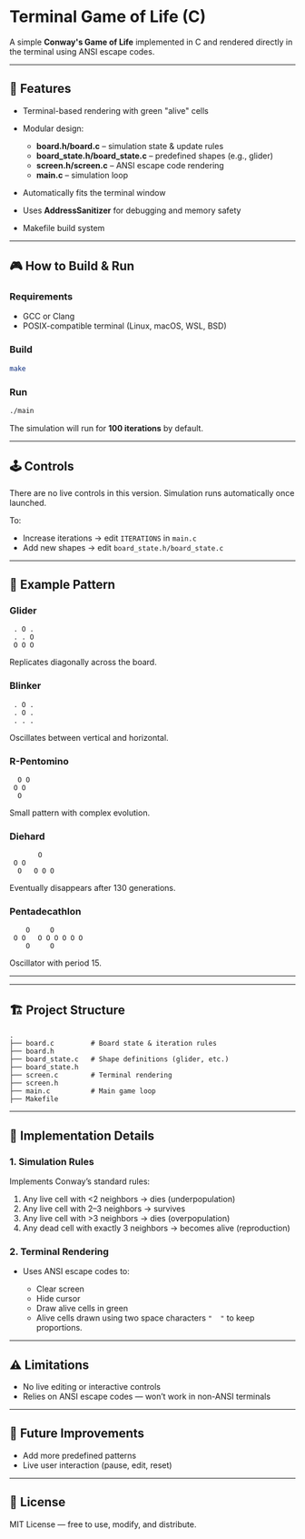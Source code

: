 # Terminal Game of Life (C)

A simple **Conway's Game of Life** implemented in C and rendered directly in the terminal using ANSI escape codes.

---

## 📜 Features

* Terminal-based rendering with green "alive" cells
* Modular design:

  * **board.h/board.c** – simulation state & update rules
  * **board\_state.h/board\_state.c** – predefined shapes (e.g., glider)
  * **screen.h/screen.c** – ANSI escape code rendering
  * **main.c** – simulation loop
* Automatically fits the terminal window
* Uses **AddressSanitizer** for debugging and memory safety
* Makefile build system

---

## 🎮 How to Build & Run

### Requirements

* GCC or Clang
* POSIX-compatible terminal (Linux, macOS, WSL, BSD)

### Build

```bash
make
```

### Run

```bash
./main
```

The simulation will run for **100 iterations** by default.

---

## 🕹 Controls

There are no live controls in this version.
Simulation runs automatically once launched.

To:

* Increase iterations → edit `ITERATIONS` in `main.c`
* Add new shapes → edit `board_state.h/board_state.c`

---

## 🧩 Example Pattern 

### Glider

```
 . O .
 . . O
 O O O
```

Replicates diagonally across the board.

### Blinker

```
 . O .
 . O .
 . . .
```

Oscillates between vertical and horizontal.

### R-Pentomino

```
  O O
 O O
  O  
```

Small pattern with complex evolution.

### Diehard

```
       O
 O O
  O   O O O
```

Eventually disappears after 130 generations.

### Pentadecathlon

```
    O     O
 O O   O O O O O O
    O     O
```

Oscillator with period 15.

---


---

## 🏗 Project Structure

```
.
├── board.c         # Board state & iteration rules
├── board.h
├── board_state.c   # Shape definitions (glider, etc.)
├── board_state.h
├── screen.c        # Terminal rendering
├── screen.h
├── main.c          # Main game loop
├── Makefile
```

---

## 🧠 Implementation Details

### 1. **Simulation Rules**

Implements Conway’s standard rules:

1. Any live cell with <2 neighbors → dies (underpopulation)
2. Any live cell with 2–3 neighbors → survives
3. Any live cell with >3 neighbors → dies (overpopulation)
4. Any dead cell with exactly 3 neighbors → becomes alive (reproduction)

### 2. **Terminal Rendering**

* Uses ANSI escape codes to:

  * Clear screen
  * Hide cursor
  * Draw alive cells in green
  * Alive cells drawn using two space characters `"  "` to keep proportions.

---

## ⚠️ Limitations

* No live editing or interactive controls
* Relies on ANSI escape codes — won’t work in non-ANSI terminals

---

## 🚀 Future Improvements

* Add more predefined patterns
* Live user interaction (pause, edit, reset)

---

## 📜 License

MIT License — free to use, modify, and distribute.

